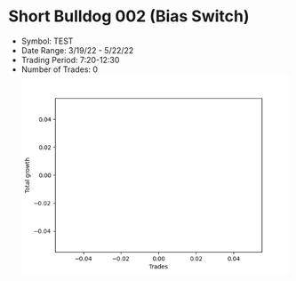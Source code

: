 # Short Bulldog 002 (Bias Switch)
- Symbol: TEST
- Date Range: 3/19/22 - 5/22/22
- Trading Period: 7:20-12:30
- Number of Trades: 0
![Plot](ShortBulldog002TEST(BiasSwitch).png)



































